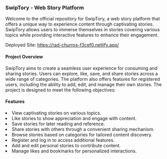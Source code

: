 <h3>SwipTory - Web Story Platform</h3>
Welcome to the official repository for SwipTory, a web story platform that offers a unique way to experience content through captivating stories. SwipTory allows users to immerse themselves in stories covering various topics while providing interactive features to enhance their engagement.

Deployed Site: <a href="https://rad-churros-f3cef0.netlify.app/">https://rad-churros-f3cef0.netlify.app/</a>

<h4>Project Overview</h4>
SwipTory aims to create a seamless user experience for consuming and sharing stories. Users can explore, like, save, and share stories across a wide range of categories. The platform also offers features for registered users, including the ability to add, edit, and manage their own stories. The project is designed to meet the following objectives:

<h4>Features</h4>
<ui>
  <li>View captivating stories on various topics.</li>
  <li>Like stories to show appreciation and engage with content.</li>
  <li>Save stories for later reading and reference.</li>
  <li>Share stories with others through a convenient sharing mechanism.</li>
  <li>Browse stories based on categories for tailored content discovery.</li>
  <li>Register and log in to access additional features.</li>
  <li>Add and edit personal stories to contribute content.</li>
  <li>Manage likes and bookmarks for personalized interactions.</li>
</ui>

